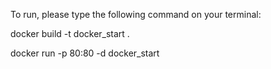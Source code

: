 To run, please type the following command on your terminal:

docker build -t docker_start .

docker run -p 80:80 -d docker_start
